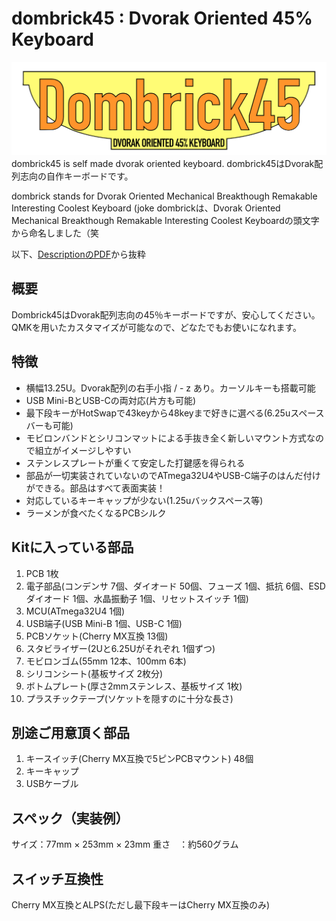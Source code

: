 # dombrick45 : Dvorak Oriented 45% Keyboard
![Logo](https://github.com/dvorak55/dombrick45/blob/master/log.png)
dombrick45 is self made dvorak oriented keyboard.
dombrick45はDvorak配列志向の自作キーボードです。

dombrick stands for Dvorak Oriented Mechanical Breakthough Remakable Interesting Coolest Keyboard (joke
dombrickは、Dvorak Oriented Mechanical Breakthough Remakable Interesting Coolest Keyboardの頭文字から命名しました（笑

以下、[DescriptionのPDF](https://github.com/dvorak55/dombrick45/blob/master/description.pdf)から抜粋

## 概要
Dombrick45はDvorak配列志向の45％キーボードですが、安心してください。QMKを用いたカスタマイズが可能なので、どなたでもお使いになれます。

## 特徴
- 横幅13.25U。Dvorak配列の右手小指 / - z あり。カーソルキーも搭載可能
- USB Mini-BとUSB-Cの両対応(片方も可能)
- 最下段キーがHotSwapで43keyから48keyまで好きに選べる(6.25uスペースバーも可能)
- モビロンバンドとシリコンマットによる手抜き全く新しいマウント方式なので組立がイメージしやすい
- ステンレスプレートが重くて安定した打鍵感を得られる
- 部品が一切実装されていないのでATmega32U4やUSB-C端子のはんだ付けができる。部品はすべて表面実装！
- 対応しているキーキャップが少ない(1.25uバックスペース等)
- ラーメンが食べたくなるPCBシルク

## Kitに入っている部品
1. PCB 1枚
2. 電子部品(コンデンサ 7個、ダイオード 50個、フューズ 1個、抵抗 6個、ESDダイオード 1個、水晶振動子 1個、リセットスイッチ 1個)
3. MCU(ATmega32U4 1個)
4. USB端子(USB Mini-B 1個、USB-C 1個)
5. PCBソケット(Cherry MX互換 13個)
6. スタビライザー(2Uと6.25Uがそれぞれ 1個ずつ)
7. モビロンゴム(55mm 12本、100mm 6本)
8. シリコンシート(基板サイズ 2枚分)
9. ボトムプレート(厚さ2mmステンレス、基板サイズ 1枚)
10. プラスチックテープ(ソケットを隠すのに十分な長さ)

## 別途ご用意頂く部品
1. キースイッチ(Cherry MX互換で5ピンPCBマウント) 48個
2. キーキャップ
3. USBケーブル

## スペック（実装例）
サイズ：77mm × 253mm × 23mm
重さ　：約560グラム

## スイッチ互換性
Cherry MX互換とALPS(ただし最下段キーはCherry MX互換のみ)
